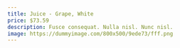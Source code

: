 ```yaml
---
title: Juice - Grape, White
price: $73.59
description: Fusce consequat. Nulla nisl. Nunc nisl.
image: https://dummyimage.com/800x500/9ede73/fff.png
---
```

